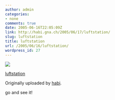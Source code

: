 ```yaml
---
author: admin
categories:
- none
comments: true
date: 2005-06-16T22:05:09Z
link: http://habi.gna.ch/2005/06/17/luftstation/
slug: luftstation
title: luftstation
url: /2005/06/16/luftstation/
wordpress_id: 27
---
```


[![](http://photos17.flickr.com/19767039_5d177b4548_m.jpg)](http://www.flickr.com/photos/habi/19767039/)
   

 
  [luftstation](http://www.flickr.com/photos/habi/19767039/)
    

  Originally uploaded by [habi](http://www.flickr.com/people/habi/).
 



go and see it!
  

